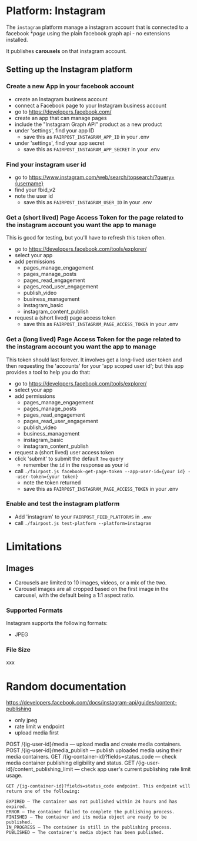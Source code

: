 # Platform: Instagram

The `instagram` platform manage a instagram account 
that is connected to a facebook **page* 
using the plain facebook graph api - no extensions installed.

It publishes **carousels** on that instagram account.

## Setting up the Instagram platform


### Create a new App in your facebook account
 - create an Instagram business account
 - connect a Facebook page to your Instagram business account
 - go to https://developers.facebook.com/
 - create an app that can manage pages 
 - include the "Instagram Graph API" product as a new product 
 - under 'settings', find your app ID 
   - save this as `FAIRPOST_INSTAGRAM_APP_ID` in your .env
 - under 'settings', find your app secret
   - save this as `FAIRPOST_INSTAGRAM_APP_SECRET` in your .env


### Find your instagram user id 
  - go to https://www.instagram.com/web/search/topsearch/?query={username}
  - find your fbid_v2 
  - note the user id 
    - save this as `FAIRPOST_INSTAGRAM_USER_ID` in your .env

### Get a (short lived) Page Access Token for the page related to the instagram account you want the app to manage

This is good for testing, but you'll have to refresh this token often.

 - go to https://developers.facebook.com/tools/explorer/
 - select your app 
 - add permissions
   - pages_manage_engagement
   - pages_manage_posts
   - pages_read_engagement
   - pages_read_user_engagement
   - publish_video
   - business_management
   - instagram_basic
   - instagram_content_publish
 - request a (short lived) page access token
   - save this as `FAIRPOST_INSTAGRAM_PAGE_ACCESS_TOKEN` in your .env

### Get a (long lived) Page Access Token for the page related to the instagram account you want the app to manage

This token should last forever. It involves get a long-lived user token and then requesting the 'accounts' for your 'app scoped user id'; but this app provides a tool to help you do that: 

 - go to https://developers.facebook.com/tools/explorer/
 - select your app 
 - add permissions
   - pages_manage_engagement
   - pages_manage_posts
   - pages_read_engagement
   - pages_read_user_engagement
   - publish_video
   - business_management
   - instagram_basic
   - instagram_content_publish
 - request a (short lived) user access token
 - click 'submit' to submit the default `?me` query
   - remember the `id` in the response as your id
 - call `./fairpost.js facebook-get-page-token
    --app-user-id={your id} --user-token={your token}`
   - note the token returned 
   - save this as `FAIRPOST_INSTAGRAM_PAGE_ACCESS_TOKEN` in your .env

### Enable and test the instagram platform
 - Add 'instagram' to your `FAIRPOST_FEED_PLATFORMS` in `.env`
 - call `./fairpost.js test-platform --platform=instagram`

# Limitations 

## Images 

- Carousels are limited to 10 images, videos, or a mix of the two.
- Carousel images are all cropped based on the first image in the carousel, with the default being a 1:1 aspect ratio.


### Supported Formats
Instagram supports the following formats:
 - JPEG

### File Size

xxx

# Random documentation

https://developers.facebook.com/docs/instagram-api/guides/content-publishing

- only jpeg
- rate limit w endpoint
- upload media first

POST /{ig-user-id}/media — upload media and create media containers.
POST /{ig-user-id}/media_publish — publish uploaded media using their media containers.
GET /{ig-container-id}?fields=status_code — check media container publishing eligibility and status.
GET /{ig-user-id}/content_publishing_limit — check app user's current publishing rate limit usage.

~~~
GET /{ig-container-id}?fields=status_code endpoint. This endpoint will return one of the following:

EXPIRED — The container was not published within 24 hours and has expired.
ERROR — The container failed to complete the publishing process.
FINISHED — The container and its media object are ready to be published.
IN_PROGRESS — The container is still in the publishing process.
PUBLISHED — The container's media object has been published.
